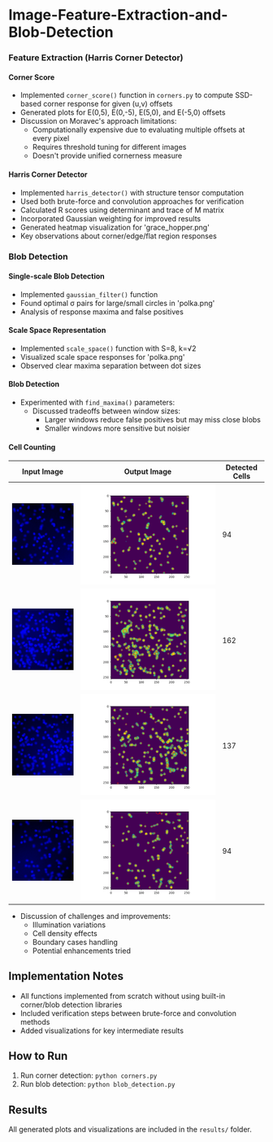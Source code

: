 # Image-Feature-Extraction-and-Blob-Detection

### Feature Extraction (Harris Corner Detector)

#### Corner Score
- Implemented `corner_score()` function in `corners.py` to compute SSD-based corner response for given (u,v) offsets
- Generated plots for E(0,5), E(0,-5), E(5,0), and E(-5,0) offsets
- Discussion on Moravec's approach limitations:
  - Computationally expensive due to evaluating multiple offsets at every pixel
  - Requires threshold tuning for different images
  - Doesn't provide unified cornerness measure

#### Harris Corner Detector
- Implemented `harris_detector()` with structure tensor computation
- Used both brute-force and convolution approaches for verification
- Calculated R scores using determinant and trace of M matrix
- Incorporated Gaussian weighting for improved results
- Generated heatmap visualization for 'grace_hopper.png'
- Key observations about corner/edge/flat region responses

### Blob Detection

#### Single-scale Blob Detection
- Implemented `gaussian_filter()` function
- Found optimal σ pairs for large/small circles in 'polka.png'
- Analysis of response maxima and false positives

#### Scale Space Representation
- Implemented `scale_space()` function with S=8, k=√2
- Visualized scale space responses for 'polka.png'
- Observed clear maxima separation between dot sizes

#### Blob Detection
- Experimented with `find_maxima()` parameters:
  - Discussed tradeoffs between window sizes:
    - Larger windows reduce false positives but may miss close blobs
    - Smaller windows more sensitive but noisier

#### Cell Counting
| Input Image | Output Image | Detected Cells |
|-------------|--------------|----------------|
| ![174cell.png](./data/cells/174cell.png) | ![174cell_processed.png](./results/cells_maximas/174cell.png) | 94 |
| ![164cell.png](./data/cells/164cell.png) | ![164cell_processed.png](./results/cells_maximas/164cell.png) | 162 |
| ![116cell.png](./data/cells/116cell.png) | ![174cell_processed.png](./results/cells_maximas/116cell.png) | 137 |
| ![106cell.png](./data/cells/106cell.png) | ![164cell_processed.png](./results/cells_maximas/106cell.png) | 94 |

- Discussion of challenges and improvements:
  - Illumination variations
  - Cell density effects
  - Boundary cases handling
  - Potential enhancements tried

## Implementation Notes
- All functions implemented from scratch without using built-in corner/blob detection libraries
- Included verification steps between brute-force and convolution methods
- Added visualizations for key intermediate results

## How to Run
1. Run corner detection: `python corners.py`
2. Run blob detection: `python blob_detection.py`

## Results
All generated plots and visualizations are included in the `results/` folder.